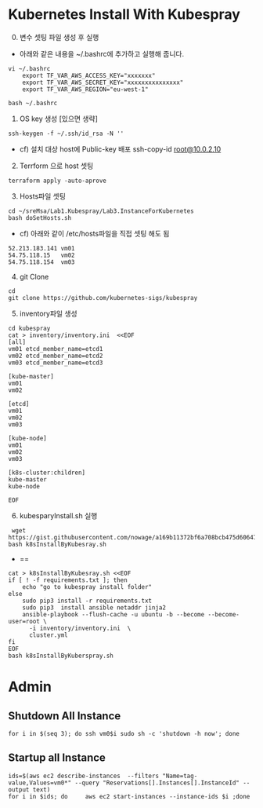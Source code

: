 # Kubernetes Install With Kubespray
0. 변수 셋팅 파일 생성 후 실행
* 아래와 같은 내용을 ~/.bashrc에 추가하고 실행해 줍니다.  
```
vi ~/.bashrc
    export TF_VAR_AWS_ACCESS_KEY="xxxxxxx"
    export TF_VAR_AWS_SECRET_KEY="xxxxxxxxxxxxxxx"
    export TF_VAR_AWS_REGION="eu-west-1"

bash ~/.bashrc
```

1. OS key 생성 [있으면 생략]
```
ssh-keygen -f ~/.ssh/id_rsa -N ''
```
* cf) 설치 대상 host에 Public-key 배포
    ssh-copy-id root@10.0.2.10
    
2. Terrform 으로 host 셋팅
```
terraform apply -auto-aprove
```


3. Hosts파일 셋팅
```
cd ~/sreMsa/Lab1.Kubespray/Lab3.InstanceForKubernetes
bash doSetHosts.sh
```

* cf) 아래와 같이 /etc/hosts파일을 직접 셋팅 해도 됨
```
52.213.183.141 vm01
54.75.118.15   vm02
54.75.118.154  vm03
```

4. git Clone
```
cd
git clone https://github.com/kubernetes-sigs/kubespray
```

5. inventory파일 생성
```
cd kubespray
cat > inventory/inventory.ini  <<EOF
[all]
vm01 etcd_member_name=etcd1
vm02 etcd_member_name=etcd2
vm03 etcd_member_name=etcd3

[kube-master]
vm01
vm02

[etcd]
vm01
vm02
vm03

[kube-node]
vm01
vm02
vm03

[k8s-cluster:children]
kube-master
kube-node

EOF
```

6. kubesparyInstall.sh 실행
```
 wget https://gist.githubusercontent.com/nowage/a169b11372bf6a708bcb475d606471e2/raw/daa0fef590005ed5a70641e996c3c7f5a1a81972/k8sInstallByKubesray.sh
bash k8sInstallByKubesray.sh
```
* ==
```
cat > k8sInstallByKubesray.sh <<EOF
if [ ! -f requirements.txt ]; then
    echo "go to kubespray install folder"
else
    sudo pip3 install -r requirements.txt
    sudo pip3  install ansible netaddr jinja2
    ansible-playbook --flush-cache -u ubuntu -b --become --become-user=root \
      -i inventory/inventory.ini  \
      cluster.yml
fi
EOF
bash k8sInstallByKuberspray.sh
```

# Admin
## Shutdown All Instance
```
for i in $(seq 3); do ssh vm0$i sudo sh -c 'shutdown -h now'; done
```
## Startup all Instance
```
ids=$(aws ec2 describe-instances  --filters "Name=tag-value,Values=vm0*" --query "Reservations[].Instances[].InstanceId" --output text)
for i in $ids; do     aws ec2 start-instances --instance-ids $i ;done
```
